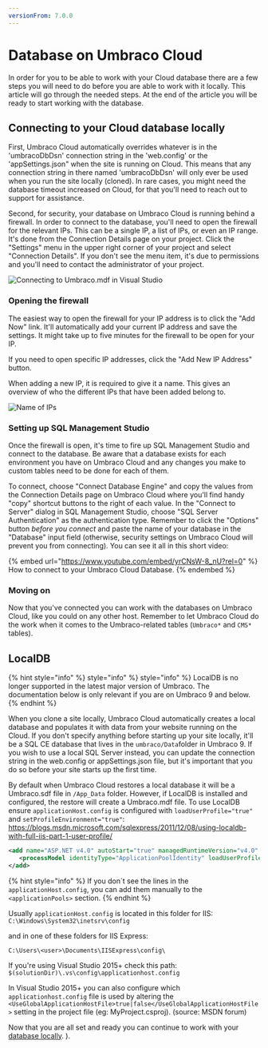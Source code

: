 ```yaml
---
versionFrom: 7.0.0
---
```


# Database on Umbraco Cloud
In order for you to be able to work with your Cloud database there are a few steps you will need to do before you are able to work with it locally. This article will go through the needed steps. At the end of the article you will be ready to start working with the database.

## Connecting to your Cloud database locally
First, Umbraco Cloud automatically overrides whatever is in the 'umbracoDbDsn' connection string in the 'web.config' or the 'appSettings.json" when the site is running on Cloud. This means that any connection string in there named 'umbracoDbDsn' will only ever be used when you run the site locally (cloned). In rare cases, you might need the database timeout increased on Cloud, for that you'll need to reach out to support for assistance.

Second, for security, your database on Umbraco Cloud is running behind a firewall. In order to connect to the database, you'll need to open the firewall for the relevant IPs. This can be a single IP, a list of IPs, or even an IP range. It's done from the Connection Details page on your project. Click the "Settings" menu in the upper right corner of your project and select "Connection Details". If you don't see the menu item, it's due to permissions and you'll need to contact the administrator of your project.

![Connecting to Umbraco.mdf in Visual Studio](images/connection-details.png)

### Opening the firewall
The easiest way to open the firewall for your IP address is to click the "Add Now" link. It'll automatically add your current IP address and save the settings. It might take up to five minutes for the firewall to be open for your IP.

If you need to open specific IP addresses, click the "Add New IP Address" button.

When adding a new IP, it is required to give it a name. This gives an overview of who the different IPs that have been added belong to.

![Name of IPs](images/IPName.png)

### Setting up SQL Management Studio
Once the firewall is open, it's time to fire up SQL Management Studio and connect to the database. Be aware that a database exists for each environment you have on Umbraco Cloud and any changes you make to custom tables need to be done for each of them.

To connect, choose "Connect Database Engine" and copy the values from the Connection Details page on Umbraco Cloud where you'll find handy "copy" shortcut buttons to the right of each value. In the "Connect to Server" dialog in SQL Management Studio, choose "SQL Server Authentication" as the authentication type. Remember to click the "Options" button *before you connect* and paste the name of your database in the "Database" input field (otherwise, security settings on Umbraco Cloud will prevent you from connecting). You can see it all in this short video:

{% embed url="https://www.youtube.com/embed/yrCNsW-8_nU?rel=0" %}
How to connect to your Umbraco Cloud Database.
{% endembed %}

### Moving on

Now that you've connected you can work with the databases on Umbraco Cloud, like you could on any other host. Remember to let Umbraco Cloud do the work when it comes to the Umbraco-related tables (`Umbraco*` and `CMS*` tables).

## LocalDB

{% hint style="info" %} style="info" %} style="info" %}
LocalDB is no longer supported in the latest major version of Umbraco.
The documentation below is only relevant if you are on Umbraco 9 and below.
{% endhint %}

When you clone a site locally, Umbraco Cloud automatically creates a local database and populates it with data from your website running on the Cloud. If you don't specify anything before starting up your site locally, it'll be a SQL CE database that lives in the `umbraco/Data`folder in Umbraco 9. If you wish to use a local SQL Server instead, you can update the connection string in the web.config or appSettings.json file, but it's important that you do so before your site starts up the first time.

By default when Umbraco Cloud restores a local database it will be a Umbraco.sdf file in `/App_Data` folder. However, if LocalDB is installed and configured, the restore will create a Umbraco.mdf file. To use LocalDB ensure `applicationHost.config` is configured with `loadUserProfile="true"` and `setProfileEnvironment="true"`: https://blogs.msdn.microsoft.com/sqlexpress/2011/12/08/using-localdb-with-full-iis-part-1-user-profile/

```xml
<add name="ASP.NET v4.0" autoStart="true" managedRuntimeVersion="v4.0" managedPipelineMode="Integrated">
   <processModel identityType="ApplicationPoolIdentity" loadUserProfile="true" setProfileEnvironment="true" />
</add>
```

{% hint style="info" %}
If you don´t see the lines in the `applicationHost.config`, you can add them manually to the `<applicationPools>` section.
{% endhint %}

Usually `applicationHost.config` is located in this folder for IIS:
`C:\Windows\System32\inetsrv\config`

and in one of these folders for IIS Express:

`C:\Users\<user>\Documents\IISExpress\config\`

If you're using Visual Studio 2015+ check this path:
`$(solutionDir)\.vs\config\applicationhost.config`

In Visual Studio 2015+ you can also configure which `applicationhost.config` file is used by altering the `<UseGlobalApplicationHostFile>true|false</UseGlobalApplicationHostFile>` setting in the project file (eg: MyProject.csproj). (source: MSDN forum)

Now that you are all set and ready you can continue to work with your [database locally](../databases/local-database.md).
).
